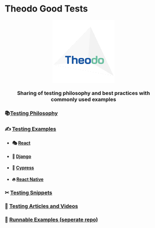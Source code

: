 # Theodo Good Tests

<div align="center">
    <a href="https://www.theodo.co.uk">
        <img width="200px" src="./theodo.png" align="center" alt="Theodo">
    </a>
    <h3>Sharing of testing philosophy and best practices with commonly used examples</h3>
</div>

### 📚[Testing Philosophy](documentation-tree/general/testing-philosophy.md)

### ✍ [Testing Examples](documentation-tree/general/testing-examples.md)

- #### 🎭 [React](documentation-tree/general/react.md)
- #### 🤖 [Django](documentation-tree/general/django.md)
- #### 🌳 [Cypress](documentation-tree/general/cypress.md)
- #### 🔥 [React Native](documentation-tree/general/reactnative.md)

### ✂ [Testing Snippets](snippets/docs/snippets.md)

### 📝 [Testing Articles and Videos](documentation-tree/general/resources.md)

### 🏃‍ [Runnable Examples (seperate repo)](https://github.com/Theodo-UK/theodo-good-tests-runnable-examples)

